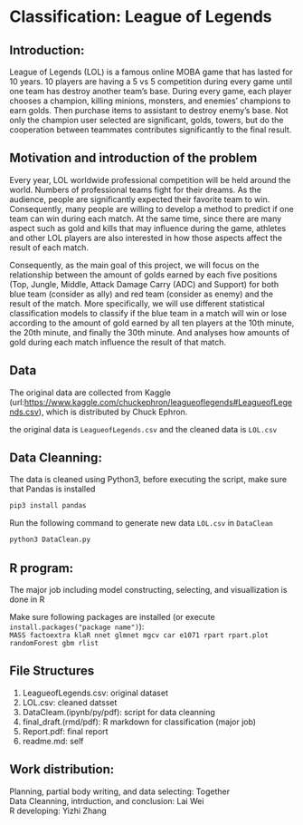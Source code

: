 
# Classification: League of Legends

## Introduction:
League of Legends (LOL) is a famous online MOBA game that has lasted for 10 years. 10 players are having a 5 vs 5 competition during every game until one team has destroy another team’s base. During every game, each player chooses a champion, killing minions, monsters, and enemies’ champions to earn golds. Then purchase items to assistant to destroy enemy’s base. Not only the champion user selected are significant, golds, towers, but do the cooperation between teammates contributes significantly to the final result.



## Motivation and introduction of the problem

Every year, LOL worldwide professional competition will be held around the world. Numbers of professional teams fight for their dreams. As the audience, people are significantly expected their favorite team to win. Consequently, many people are willing to develop a method to predict if one team can win during each match. At the same time, since there are many aspect such as gold and kills that may influence during the game, athletes and other LOL players are also interested in how those aspects affect the result of each match.

Consequently, as the main goal of this project, we will focus on the relationship between the amount of golds earned by each five positions (Top, Jungle, Middle, Attack Damage Carry (ADC) and Support) for both blue team (consider as ally) and red team (consider as enemy) and the result of the match. More specifically, we will use different statistical classification models to classify if the blue team in a match will win or lose according to the amount of gold earned by all ten players at the 10th minute, the 20th minute, and finally the 30th minute. And analyses how amounts of gold during each match influence the result of that match.


## Data
The original data are collected from Kaggle (url:https://www.kaggle.com/chuckephron/leagueoflegends#LeagueofLegends.csv), which is distributed by Chuck Ephron.

the original data is ``LeagueofLegends.csv`` and the cleaned data is ``LOL.csv``

## Data Cleanning:
The data is cleaned using Python3, before executing the script, make sure that Pandas is installed

```bash
pip3 install pandas
```

Run the following command to generate new data ``LOL.csv`` in ``DataClean``

```bash
python3 DataClean.py
```

## R program:
The major job including model constructing, selecting, and visuallization is done in R

Make sure following packages are installed (or execute ``install.packages("package name")``):<br>
``MASS
factoextra
klaR
nnet
glmnet
mgcv
car
e1071
rpart
rpart.plot
randomForest
gbm
rlist
``

## File Structures
1. LeagueofLegends.csv: original dataset
2. LOL.csv: cleaned datsset
3. DataCleam.(ipynb/py/pdf): script for data cleanning
4. final_draft.(rmd/pdf): R markdown for classification (major job)
5. Report.pdf: final report
6. readme.md: self

## Work distribution:
Planning, partial body writing, and data selecting: Together<br>
Data Cleanning, intrduction, and conclusion: Lai Wei <br>
R developing: Yizhi Zhang
